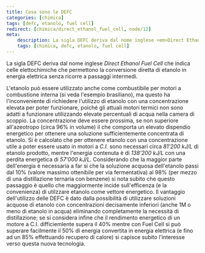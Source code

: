 ```yaml
---
title: Cosa sono le DEFC
categories: [chimica]
tags: [defc, etanolo, fuel cell]
redirect: [chimica/direct_ethanol_fuel_cell, node/12]
meta:
    description: La sigla DEFC deriva dal nome inglese <em>Direct Ethanol Fuel Cell</em> che indica celle elettochimiche che permettono la conversione diretta di etanolo in energia elettrica senza ricorre a passaggi intermedi.
    tags: [chimica, defc, etanolo, fuel cell]
---
```

La sigla DEFC deriva dal nome inglese _Direct Ethanol Fuel Cell_ che indica celle elettochimiche che permettono la conversione diretta di etanolo in energia elettrica senza ricorre a passaggi intermedi.
<!--break-->
L'etanolo pu&ograve; essere utilizzato anche come combustibile per motori a combustione interna (si veda l'esempio brasiliano), ma questo ha l'inconveniente di richiedere l'utilizzo di etanolo con una concentrazione elevata per poter funzionare, poich&eacute; gli attuali motori termici non sono adatti a funzionare utilizzando elevate percentuali di acqua nella camera di scoppio. La concentrazione deve essere prossima, se non superiore all'azeotropo (circa 96% in volume) il che comporta un elevato dispendio energetico per ottenere una soluzione sufficientemente concentrata di etanolo.
Si &egrave; calcolato che per ottenere etanolo con una concentrazione utile a poter essere usato in motori a _C.I._ sono necessari circa _81'200 kJ/L_ di etanolo prodotto, mentre l'energia contenuta &egrave; di _138'200 kJ/L_ con una perdita energetica di _57'000 kJ/L_. Considerando che la maggior parte dell'energia &egrave; necessaria a far si che la soluzione acquosa dell'etanolo passi dal 10% (valore massimo ottenibile per via fermentativa) al 98% (per mezzo di una distillazione ternaria con benzene) si nota subito che questo passaggio &egrave; quello che maggiormente incide sull'efficenza (e la convenienza) di utilzzare etanolo come vettore energetico.
Il vantaggio dell'utilizzo delle DEFC &egrave; dato dalla possibilit&agrave; di utilizzare soluzioni acquose di etanolo con concentrazioni decisamente inferiori (anche 1M o meno di etanolo in acqua) eliminando completamente la necessit&agrave; di distillazione; se si considera infine che il rendimento energetico di un motore a C.I. difficiemlente supera il 40% mentre con Fuel Cell si pu&ograve; superare facilmente il 50% di energia convertita in energia elettrica (e fino ad un 85% effettuando recupero di calore) si capisce subito l'interesse verso questa nuova tecnologia.
